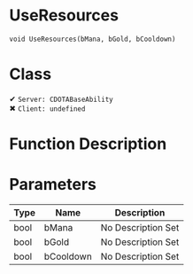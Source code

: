 # UseResources
```
void UseResources(bMana, bGold, bCooldown)
```
# Class
✔ `Server: CDOTABaseAbility`  
✖ `Client: undefined`  

# Function Description

# Parameters
Type|Name|Description
--|--|--
bool|bMana|No Description Set
bool|bGold|No Description Set
bool|bCooldown|No Description Set

